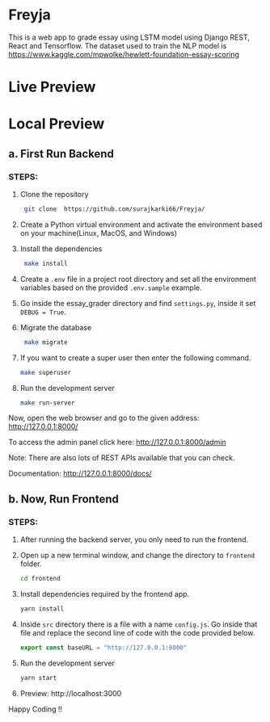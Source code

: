 # Freyja

This is a web app to grade essay using LSTM model using Django REST, React and Tensorflow. The dataset used to train the NLP model is https://www.kaggle.com/mpwolke/hewlett-foundation-essay-scoring 

# Live Preview

# Local Preview

## a. First Run Backend

### STEPS:

1. Clone the repository
   ```bash
    git clone  https://github.com/surajkarki66/Freyja/
    ```

2. Create a Python virtual environment and activate the environment based on your machine(Linux, MacOS, and Windows)

3. Install the dependencies
   ```bash
    make install
   ```
4. Create a `.env` file in a project root directory and set all the environment variables based on the provided `.env.sample` example.
5. Go inside the essay_grader directory and find `settings.py`, inside it set `DEBUG = True`.

6. Migrate the database
   ```bash
    make migrate
    ```


6. If you want to create a super user then enter the following command.
    ```bash
    make superuser
    ```

7. Run the development server
    ```bash
    make run-server
    ```

Now, open the web browser and go to the given address: http://127.0.0.1:8000/

To access the admin panel click here: http://127.0.0.1:8000/admin


Note: There are also lots of REST APIs available that you can check.

Documentation: http://127.0.0.1:8000/docs/

## b. Now, Run Frontend

### STEPS:
1. After running the backend server, you only need to run the frontend.
2. Open up a new terminal window, and change the directory to `frontend` folder.
   ```bash
   cd frontend
   ```
3. Install dependencies required by the frontend app.
   ```bash
   yarn install
   ```
4. Inside `src` directory there is a file with a name `config.js`. Go inside that file and replace the second line of code with the code provided below.
    ```js
   export const baseURL = "http://127.0.0.1:8000"
   ```

5. Run the development server
   ```bash
   yarn start
   ```
6. Preview: http://localhost:3000
   
Happy Coding !!
